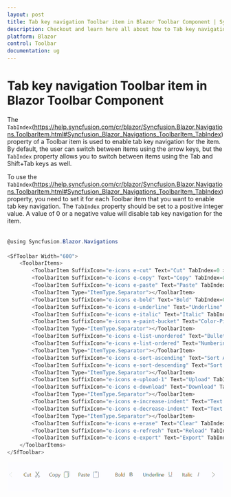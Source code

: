 ```yaml
---
layout: post
title: Tab key navigation Toolbar item in Blazor Toolbar Component | Syncfusion
description: Checkout and learn here all about how to Tab key navigation toolbar item in Syncfusion Blazor Toolbar component and more.
platform: Blazor
control: Toolbar
documentation: ug
---
```


# Tab key navigation Toolbar item in Blazor Toolbar Component

The `TabIndex`(https://help.syncfusion.com/cr/blazor/Syncfusion.Blazor.Navigations.ToolbarItem.html#Syncfusion_Blazor_Navigations_ToolbarItem_TabIndex) property of a Toolbar item is used to enable tab key navigation for the item. By default, the user can switch between items using the arrow keys, but the `TabIndex` property allows you to switch between items using the Tab and Shift+Tab keys as well.

To use the `TabIndex`(https://help.syncfusion.com/cr/blazor/Syncfusion.Blazor.Navigations.ToolbarItem.html#Syncfusion_Blazor_Navigations_ToolbarItem_TabIndex) property, you need to set it for each Toolbar item that you want to enable tab key navigation. The `TabIndex` property should be set to a positive integer value. A value of 0 or a negative value will disable tab key navigation for the item.

```csharp

@using Syncfusion.Blazor.Navigations

<SfToolbar Width="600">
    <ToolbarItems>
        <ToolbarItem SuffixIcon="e-icons e-cut" Text="Cut" TabIndex=0 ></ToolbarItem>
        <ToolbarItem SuffixIcon="e-icons e-copy" Text="Copy" TabIndex=0 ></ToolbarItem>
        <ToolbarItem SuffixIcon="e-icons e-paste" Text="Paste" TabIndex=0></ToolbarItem>
        <ToolbarItem Type="ItemType.Separator"></ToolbarItem>
        <ToolbarItem SuffixIcon="e-icons e-bold" Text="Bold" TabIndex=0 ></ToolbarItem>
        <ToolbarItem SuffixIcon="e-icons e-underline" Text="Underline" TabIndex=0 ></ToolbarItem>
        <ToolbarItem SuffixIcon="e-icons e-italic" Text="Italic" TabIndex=0 ></ToolbarItem>
        <ToolbarItem SuffixIcon="e-icons e-paint-bucket" Text="Color-Picker" TabIndex=0 ></ToolbarItem>
        <ToolbarItem Type="ItemType.Separator"></ToolbarItem>
        <ToolbarItem SuffixIcon="e-icons e-list-unordered" Text="Bullets" TabIndex=0 ></ToolbarItem>
        <ToolbarItem SuffixIcon="e-icons e-list-ordered" Text="Numbering" TabIndex=0 ></ToolbarItem>
        <ToolbarItem Type="ItemType.Separator"></ToolbarItem>
        <ToolbarItem SuffixIcon="e-icons e-sort-ascending" Text="Sort A - Z" TabIndex=0 ></ToolbarItem>
        <ToolbarItem SuffixIcon="e-icons e-sort-descending" Text="Sort Z - A" TabIndex=0 ></ToolbarItem>
        <ToolbarItem Type="ItemType.Separator"></ToolbarItem>
        <ToolbarItem SuffixIcon="e-icons e-upload-1" Text="Upload" TabIndex=0 ></ToolbarItem>
        <ToolbarItem SuffixIcon="e-icons e-download" Text="Download" TabIndex=0 ></ToolbarItem>
        <ToolbarItem Type="ItemType.Separator"></ToolbarItem>
        <ToolbarItem SuffixIcon="e-icons e-increase-indent" Text="Text Indent" TabIndex=0 ></ToolbarItem>
        <ToolbarItem SuffixIcon="e-icons e-decrease-indent" Text="Text Outdent" TabIndex=0 ></ToolbarItem>
        <ToolbarItem Type="ItemType.Separator"></ToolbarItem>
        <ToolbarItem SuffixIcon="e-icons e-erase" Text="Clear" TabIndex=0 ></ToolbarItem>
        <ToolbarItem SuffixIcon="e-icons e-refresh" Text="Reload" TabIndex=0 ></ToolbarItem>
        <ToolbarItem SuffixIcon="e-icons e-export" Text="Export" TabIndex=0 ></ToolbarItem>
    </ToolbarItems>
</SfToolbar>
```

![Blazor Toolbar with TabIndex](../images/blazor-toolbar-item-tabindex.gif)